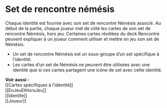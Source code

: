 # Set de rencontre némésis
Chaque identité est fournie avec son set de rencontre Némésis associé. Au début de la partie, chaque joueur met de côté les cartes de son set de rencontre Némésis, hors jeu. Certaines cartes révélées du deck Rencontre peuvent expliquer à un joueur comment utiliser et mettre en jeu son set de Némésis.  
- Un set de rencontre Némésis est un sous-groupe d’un set spécifique à l’identité.
- Les cartes d’un set de Némésis ne peuvent être utilisées avec une identité que si ces cartes partagent une icône de set avec cette identité.

**Voir aussi :**  
[[Cartes spécifiques à l’identité]]  
[[EnJeuEtHorsJeu]]  
[[Identite]]  
[[Joueur]]